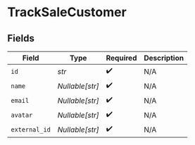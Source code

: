 # TrackSaleCustomer


## Fields

| Field              | Type               | Required           | Description        |
| ------------------ | ------------------ | ------------------ | ------------------ |
| `id`               | *str*              | :heavy_check_mark: | N/A                |
| `name`             | *Nullable[str]*    | :heavy_check_mark: | N/A                |
| `email`            | *Nullable[str]*    | :heavy_check_mark: | N/A                |
| `avatar`           | *Nullable[str]*    | :heavy_check_mark: | N/A                |
| `external_id`      | *Nullable[str]*    | :heavy_check_mark: | N/A                |